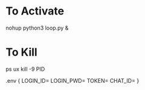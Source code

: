 # To Activate
nohup python3 loop.py &

# To Kill
ps ux
kill -9 PID

.env
{
LOGIN_ID=
LOGIN_PWD=
TOKEN=
CHAT_ID=
}
